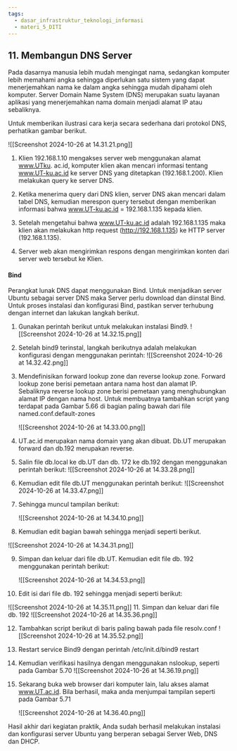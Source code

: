 ```yaml
---
tags:
  - dasar_infrastruktur_teknologi_informasi
  - materi_5_DITI
---
```

## 11. Membangun DNS Server

Pada dasarnya manusia lebih mudah mengingat nama, sedangkan komputer lebih memahami angka sehingga diperlukan satu sistem yang dapat menerjemahkan nama ke dalam angka sehingga mudah dipahami oleh komputer. Server Domain Name System (DNS) merupakan suatu layanan aplikasi yang menerjemahkan nama domain menjadi alamat IP atau sebaliknya.

Untuk memberikan ilustrasi cara kerja secara sederhana dari protokol DNS, perhatikan gambar berikut.

![[Screenshot 2024-10-26 at 14.31.21.png]]
1. ﻿﻿﻿Klien 192.168.1.10 mengakses server web menggunakan alamat www.UTku. ac.id, komputer klien akan mencari informasi tentang www.UT-ku.ac.id ke server DNS yang ditetapkan (192.168.1.200). Klien melakukan query ke server DNS.
   
2. ﻿﻿﻿Ketika menerima query dari DNS klien, server DNS akan mencari dalam tabel DNS, kemudian merespon query tersebut dengan memberikan informasi bahwa www.UT-ku.ac.id = 192.168.1.135 kepada klien.
   
3. ﻿﻿﻿Setelah mengetahui bahwa www.UT-ku.ac.id adalah 192.168.1.135 maka klien akan melakukan http request (http://192.168.1.135) ke HTTP server (192.168.1.135).
   
4. ﻿﻿﻿Server web akan mengirimkan respons dengan mengirimkan konten dari server web tersebut ke Klien.

#### Bind

Perangkat lunak DNS dapat menggunakan Bind. Untuk menjadikan server Ubuntu sebagai server DNS maka Server perlu download dan diinstal Bind. Untuk proses instalasi dan konfigurasi Bind, pastikan server terhubung dengan internet dan lakukan langkah berikut.

1. Gunakan perintah berikut untuk melakukan instalasi Bind9.
   ![[Screenshot 2024-10-26 at 14.32.15.png]]
2. Setelah bind9 terinstal, langkah berikutnya adalah melakukan konfigurasi dengan menggunakan perintah:
   ![[Screenshot 2024-10-26 at 14.32.42.png]]

3. Mendefinisikan forward lookup zone dan reverse lookup zone. Forward lookup zone berisi pemetaan antara nama host dan alamat IP. Sebaliknya reverse lookup zone berisi pemetaan yang menghubungkan alamat IP dengan nama host. Untuk membuatnya tambahkan script yang terdapat pada Gambar 5.66 di bagian paling bawah dari file named.conf.default-zones
   
   ![[Screenshot 2024-10-26 at 14.33.00.png]]
4. ﻿﻿﻿UT.ac.id merupakan nama domain yang akan dibuat. Db.UT merupakan forward dan db.192 merupakan reverse.
   
5. Salin file db.local ke db.UT dan db. 172 ke db.192 dengan menggunakan perintah berikut:
   ![[Screenshot 2024-10-26 at 14.33.28.png]]

6. Kemudian edit file db.UT menggunakan perintah berikut:
   ![[Screenshot 2024-10-26 at 14.33.47.png]]
7. Sehingga muncul tampilan berikut:
   
   ![[Screenshot 2024-10-26 at 14.34.10.png]]
   
8. Kemudian edit bagian bawah sehingga menjadi seperti berikut.
   
![[Screenshot 2024-10-26 at 14.34.31.png]]

9. Simpan dan keluar dari file db.UT. Kemudian edit file db. 192 menggunakan perintah berikut:
   
   ![[Screenshot 2024-10-26 at 14.34.53.png]]
10. Edit isi dari file db. 192 sehingga menjadi seperti berikut:

![[Screenshot 2024-10-26 at 14.35.11.png]]
11. Simpan dan keluar dari file db. 192
    ![[Screenshot 2024-10-26 at 14.35.36.png]]

12. Tambahkan script berikut di baris paling bawah pada file resolv.conf
    ![[Screenshot 2024-10-26 at 14.35.52.png]]

13. Restart service Bind9 dengan perintah /etc/init.d/bind9 restart

14. Kemudian verifikasi hasilnya dengan menggunakan nslookup, seperti pada Gambar 5.70
    ![[Screenshot 2024-10-26 at 14.36.19.png]]


15. Sekarang buka web browser dari komputer lain, lalu akses alamat www.UT.ac.id. Bila berhasil, maka anda menjumpai tampilan seperti pada Gambar 5.71
    
    ![[Screenshot 2024-10-26 at 14.36.40.png]]

Hasil akhir dari kegiatan praktik, Anda sudah berhasil melakukan instalasi dan konfigurasi server Ubuntu yang berperan sebagai Server Web, DNS dan DHCP.